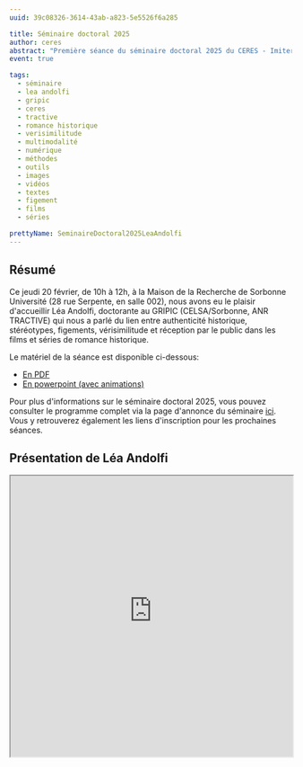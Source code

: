 ```yaml
---
uuid: 39c08326-3614-43ab-a823-5e5526f6a285

title: Séminaire doctoral 2025
author: ceres
abstract: "Première séance du séminaire doctoral 2025 du CERES - Imiter pour mieux régner"
event: true

tags:
  - séminaire
  - lea andolfi
  - gripic
  - ceres
  - tractive
  - romance historique
  - verisimilitude
  - multimodalité
  - numérique
  - méthodes
  - outils
  - images
  - vidéos
  - textes
  - figement
  - films
  - séries

prettyName: SeminaireDoctoral2025LeaAndolfi
---
```


## Résumé
Ce jeudi 20 février, de 10h à 12h, à la Maison de la Recherche de Sorbonne Université (28 rue Serpente, en salle 002), nous avons eu le plaisir d'accueillir Léa Andolfi, doctorante au GRIPIC (CELSA/Sorbonne, ANR TRACTIVE) qui nous a parlé du lien entre authenticité historique, stéréotypes, figements, vérisimilitude et réception par le public dans les films et séries de romance historique.

Le matériel de la séance est disponible ci-dessous:
- [En PDF](SeminaireDoctoral2025LeaAndolfi.pdf)
- [En powerpoint (avec animations)](https://dropsu.sorbonne-universite.fr/s/9D9LQnp2pdP7ygw)


Pour plus d'informations sur le séminaire doctoral 2025, vous pouvez consulter le programme complet via la page d'annonce du séminaire [ici](https://ceres.sorbonne-universite.fr/SeminaireDoctoral2025/). Vous y retrouverez également les liens d'inscription pour les prochaines séances.


## Présentation de Léa Andolfi

<iframe src="https://ceres.sorbonne-universite.fr/2dc4ae48e3d7567e6226857ece7795bf/SeminaireDoctoral2025LeaAndolfi.pdf" type="application/pdf" width="100%" height="500px">
    <p>Vous pouvez <a href="SeminaireDoctoral2025LeaAndolfi.pdf">télécharger le PDF</a>.</p>
</iframe>
